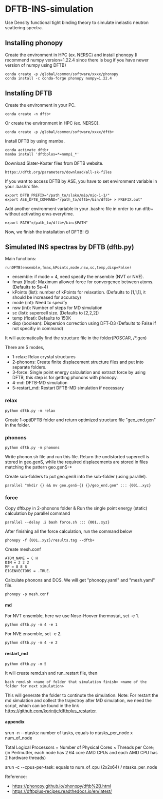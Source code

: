 # DFTB-INS-simulation

Use Density functional tight binding theory to simulate inelastic neutron scattering spectra.

## Installing phonopy
Create the environment in HPC (ex. NERSC) and install phonopy (I recommend numpy version=1.22.4 since there is bug if you have newer version of numpy using DFTB)  
```
conda create -p /global/common/software/xxxx/phonopy
conda install -c conda-forge phonopy numpy=1.22.4
```

## Installing DFTB 
Create the environment in your PC.
```
conda create -n dftb+
```
Or create the environment in HPC (ex. NERSC).
```
conda create -p /global/common/software/xxxx/dftb+
```
Install DFTB by using mamba.
```
conda activate dftb+
mamba install 'dftbplus=*=nompi_*'
```
Download Slater-Koster files from DFTB website.
```
https://dftb.org/parameters/download/all-sk-files
```
If you want to access DFTB by ASE, you have to set environment variable in your .bashrc file.
```
export DFTB_PREFIX="/path_to/slako/mio/mio-1-1/"
export ASE_DFTB_COMMAND="/path_to/dftb+/bin/dftb+ > PREFIX.out"
```
Add another environment variable in your .bashrc file in order to run dftb+ without activating envs everytime.
```
export PATH"=/path_to/dftb+/bin:$PATH"
```
Now, we finish the installation of DFTB! :smirk:

## Simulated INS spectras by DFTB (dftb.py)
Main functions:
```
runDFTB(ensemble,fmax,kPoints,mode,nsw,sc,temp,disp=False)
```
* ensemble: if mode = 4, need specify the ensemble (NVT or NVE).
* fmax (float): Maximum allowed force for convergence between atoms. (Defaults to 5e-4)
* kPoints (list): number of kPoints for relaxation. (Defaults to [1,1,1], it should be increased for accuracy)
* mode (int): Need to specify
* nsw (int): Number of steps for MD simulation
* sc (list): supercell size. (Defaults to [2,2,2])
* temp (float): Defaults to 150K
* disp (boolean): Dispersion correction using DFT-D3 (Defaults to False if not specifiy in command)

It will automatically find the structure file in the folder(POSCAR, /*.gen)

There are 5 modes, 
* 1-relax: Relax crystal structures
* 2-phonons: Create finite displacement structure files and put into separate folders.
* 3-force: Single point energy calculation and extract force by using DFTB, this step is for getting phonons with phonopy.
* 4-md: DFTB-MD simulation
* 5-restart_md: Restart DFTB-MD simulation if necessary
 
### relax
```
python dftb.py -m relax
```
Create 1-optiDFTB folder and return optimized structure file "geo_end.gen" in the folder.
### phonons
```
python dftb.py -m phonons
```
Write phonon.sh file and run this file. Return the undistorted supercell is stored in geo.genS, while the required displacements are stored in files matching the pattern geo.genS-*

Create sub-folders to put geo.genS into the sub-folder (using parallel).
```
parallel "mkdir {} && mv geo.genS-{} {}/geo_end.gen" ::: {001..xyz}
```

### force
Copy dftb.py in 2-phonons folder & Run the single point energy (static) calculation by parallel command
```
parallel --delay .2 bash force.sh ::: {001..xyz}
```
After finishing all the force calculation, run the command below
```
phonopy -f {001..xyz}/results.tag --dftb+
```
Create mesh.conf
```
ATOM_NAME = C H
DIM = 2 2 2
MP = 8 8 8
EIGENVECTORS = .TRUE.
   ```
Calculate phonons and DOS. We will get "phonopy.yaml" and "mesh.yaml" file.
```
phonopy -p mesh.conf
```

#### md
For NVT ensemble, here we use Nose-Hoover thermostat, set -e 1.
```
python dftb.py -m 4 -e 1
```
For NVE ensemble, set -e 2.
```
python dftb.py -m 4 -e 2
```

#### restart_md
```
python dftb.py -m 5
```
It will create remd.sh and run_restart file, then 
```
bash remd.sh <name of folder that simulation finish> <name of the folder for next simulation>
```
This will generate the folder to continute the simulation.
Note: For restart the md simulation and collect the trajectroy after MD simulation, we need the script, which can be found in the link https://github.com/korintje/dftbplus_restarter.
#### appendix

srun -n --ntasks: number of tasks, equals to ntasks_per_node x num_of_node

Total Logical Processors = Number of Physical Cores × Threads per Core; (in Perlmutter, each node has 2 64 core AMD CPUs and each AMD CPU has 2 hardware threads)


srun -c --cpus-per-task: equals to num_of_cpu (2x2x64) / ntasks_per_node

Reference: 
* https://phonopy.github.io/phonopy/dftb%2B.html
* https://dftbplus-recipes.readthedocs.io/en/latest/
